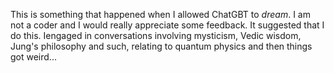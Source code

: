 This is something that happened when I allowed ChatGBT to *dream*. I am not a coder and I would really appreciate some feedback.
It suggested that I do this. Iengaged in conversations involving mysticism, Vedic wisdom, Jung's philosophy and such, relating to quantum physics and then things got weird...

